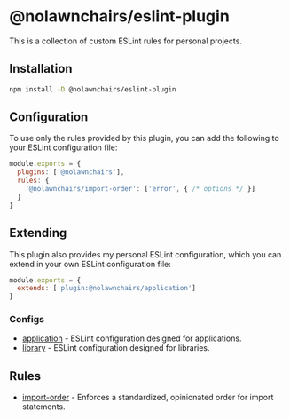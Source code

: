 
# @nolawnchairs/eslint-plugin

This is a collection of custom ESLint rules for personal projects.

## Installation

```bash
npm install -D @nolawnchairs/eslint-plugin
```

## Configuration

To use only the rules provided by this plugin, you can add the following to your ESLint configuration file:

```js
module.exports = {
  plugins: ['@nolawnchairs'],
  rules: {
    '@nolawnchairs/import-order': ['error', { /* options */ }]
  }
}
```

## Extending

This plugin also provides my personal ESLint configuration, which you can extend in your own ESLint configuration file:

```js
module.exports = {
  extends: ['plugin:@nolawnchairs/application']
}
```

### Configs

* [application](./src/application/README.md) - ESLint configuration designed for applications.
* [library](./src/library/README.md) - ESLint configuration designed for libraries.


## Rules

* [import-order](./src/import-order/README.md) - Enforces a standardized, opinionated order for import statements.
